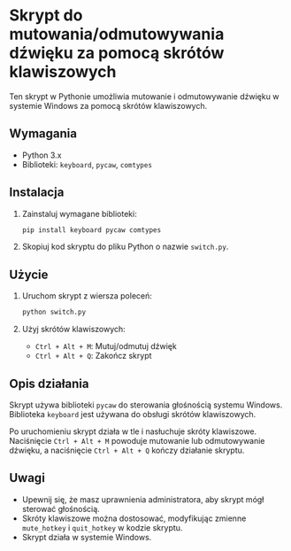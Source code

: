 # Skrypt do mutowania/odmutowywania dźwięku za pomocą skrótów klawiszowych

Ten skrypt w Pythonie umożliwia mutowanie i odmutowywanie dźwięku w systemie Windows za pomocą skrótów klawiszowych.

## Wymagania

* Python 3.x
* Biblioteki: `keyboard`, `pycaw`, `comtypes`

## Instalacja

1.  Zainstaluj wymagane biblioteki:

    ```bash
    pip install keyboard pycaw comtypes
    ```

2.  Skopiuj kod skryptu do pliku Python o nazwie `switch.py`.

## Użycie

1.  Uruchom skrypt z wiersza poleceń:

    ```bash
    python switch.py
    ```

2.  Użyj skrótów klawiszowych:
    * `Ctrl + Alt + M`: Mutuj/odmutuj dźwięk
    * `Ctrl + Alt + Q`: Zakończ skrypt

## Opis działania

Skrypt używa biblioteki `pycaw` do sterowania głośnością systemu Windows. Biblioteka `keyboard` jest używana do obsługi skrótów klawiszowych.

Po uruchomieniu skrypt działa w tle i nasłuchuje skróty klawiszowe. Naciśnięcie `Ctrl + Alt + M` powoduje mutowanie lub odmutowywanie dźwięku, a naciśnięcie `Ctrl + Alt + Q` kończy działanie skryptu.

## Uwagi

* Upewnij się, że masz uprawnienia administratora, aby skrypt mógł sterować głośnością.
* Skróty klawiszowe można dostosować, modyfikując zmienne `mute_hotkey` i `quit_hotkey` w kodzie skryptu.
* Skrypt działa w systemie Windows.